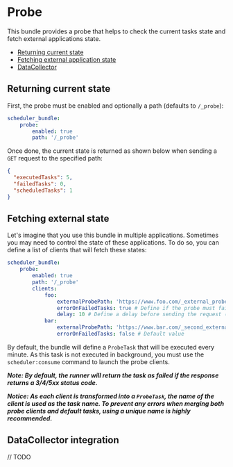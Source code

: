 # Probe

This bundle provides a probe that helps to check the current tasks state
and fetch external applications state.

- [Returning current state](#returning-current-state)
- [Fetching external application state](#fetching-external-state)
- [DataCollector](#datacollector-integration)

## Returning current state

First, the probe must be enabled and optionally a path (defaults to `/_probe`):

```yaml
scheduler_bundle:
    probe:
        enabled: true
        path: '/_probe'
```

Once done, the current state is returned as shown below when sending a `GET` request to the specified path:

```json
{
  "executedTasks": 5,
  "failedTasks": 0,
  "scheduledTasks": 1
}
```

## Fetching external state

Let's imagine that you use this bundle in multiple applications. 
Sometimes you may need to control the state of these applications. 
To do so, you can define a list of clients that will fetch these states:

```yaml
scheduler_bundle:
    probe:
        enabled: true
        path: '/_probe'
        clients:
            foo:
                externalProbePath: 'https://www.foo.com/_external_probe_path'
                errorOnFailedTasks: true # Define if the probe must fail when `failedTasks` is not equal to 0
                delay: 10 # Define a delay before sending the request (in milliseconds)
            bar:
                externalProbePath: 'https://www.bar.com/_second_external_probe_path'
                errorOnFailedTasks: false # Default value
```

By default, the bundle will define a `ProbeTask` that will be executed every minute.
As this task is not executed in background, you must use the `scheduler:consume` command
to launch the probe clients.

**_Note: By default, the runner will return the task as failed if the response returns a 3/4/5xx status code._**

**_Notice: As each client is transformed into a `ProbeTask`, the name of the client is used as the task name.
To prevent any errors when merging both probe clients and default tasks, using a unique name is highly recommended._**

## DataCollector integration

// TODO
